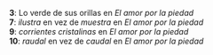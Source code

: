 **3**: Lo verde de sus orillas en _El amor por la piedad_  
**7**: _ilustra_ en vez de _muestra_ en _El amor por la piedad_  
**9**: _corrientes cristalinas_ en _El amor por la piedad_  
**10**: _raudal_ en vez de _caudal_ en _El amor por la piedad_

